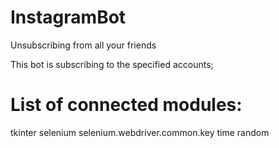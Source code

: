 # InstagramBot
Unsubscribing from all your friends

This bot is subscribing to the specified accounts;

# List of connected modules:
  tkinter
  selenium
  selenium.webdriver.common.key
  time
  random
